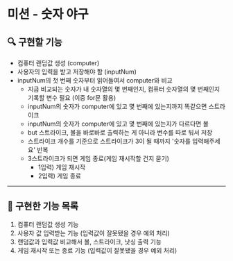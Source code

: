 # 미션 - 숫자 야구

## 🔍 구현할 기능

- 컴퓨터 랜덤값 생성 (computer)
- 사용자의 입력을 받고 저장해야 함 (inputNum)
- inputNum의 첫 번째 숫자부터 읽어들여서 computer와 비교
  - 지금 비교되는 숫자가 내 숫자열의 몇 번째인지, 컴퓨터 숫자열의 몇 번째인지 기록할 변수 필요
     (이중 for문 활용)
  - inputNum의 숫자가 computer에 있고 몇 번째에 있는지까지 똑같으면 스트라이크
  - inputNum의 숫자가 computer에 있고 몇 번째에 있는지가 다르다면 볼
  - but 스트라이크, 볼을 바로바로 출력하는 게 아니라 변수를 따로 둬서 저장
  - 스트라이크 개수를 기준으로 스트라이크가 3이 될 때까지 '숫자를 입력해주세요' 반복
  - 3스트라이크가 되면 게임 종료(게임 재시작할 건지 묻기)
    - 1입력) 게임 재시작
    - 2입력) 게임 종료
---
## 🎯 구현한 기능 목록
1. 컴퓨터 랜덤값 생성 기능
2. 사용자 값 입력받는 기능 (입력값이 잘못됐을 경우 예외 처리)
3. 랜덤값과 입력값 비교해서 볼, 스트라이크, 낫싱 출력 기능
4. 게임 재시작 또는 종료 기능 (입력값이 잘못됐을 경우 예외 처리)
